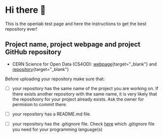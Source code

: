 # Hi there 👋

This is the openlab test page and here the instructions to get the best repository  ever!

## Project name, project webpage and project GitHub repository

- CERN Science for Open Data (CS4OD): [webpage](https://openlab.cern/index.php/project/cern-science-open-data){target="_blank"} and [repository](https://github.com/CERN/CS4OD){target="_blank"}

Before uploading your repository make sure that:

- [ ] your repository has the same name of the project you are working on. If there exists another repository with the same name, it is very likely that the repositoory for your project already exists. Ask the owner for permision to commit there.  
- [ ] your repository has a README.md file. 
- [ ] your repository has the .gitignore file. Check [here](https://www.toptal.com/developers/gitignore) which .gitignore file you need for your programming language(s) 






<!--

**Here are some ideas to get you started:**

🙋‍♀️ A short introduction - what is your organization all about?
🌈 Contribution guidelines - how can the community get involved?
👩‍💻 Useful resources - where can the community find your docs? Is there anything else the community should know?
🍿 Fun facts - what does your team eat for breakfast?
🧙 Remember, you can do mighty things with the power of [Markdown](https://docs.github.com/github/writing-on-github/getting-started-with-writing-and-formatting-on-github/basic-writing-and-formatting-syntax)
-->
